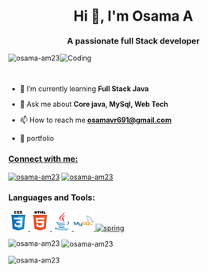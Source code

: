 <h1 align="center">Hi 👋, I'm Osama A</h1>
<h3 align="center">A passionate full Stack developer</h3>
<img align="right" alt="Coding" width="400" 
src="https://camo.githubusercontent.com/3492228fd9a698d24cbe02d7e013abc0fe70eebeda013e47dab443f61efe5013/68747470733a2f2f7777772e77696e677374656368736f6c7574696f6e732e636f6d2f77702d636f6e74656e742f75706c6f6164732f323032322f30332f66756c6c2d737461636b2d646576656c6f706d656e742e676966">

<p align="left"> <img src="https://komarev.com/ghpvc/?username=osama-am23&label=Profile%20views&color=0e75b6&style=flat" alt="osama-am23" /> </p>

<p align="left"> <a href="https://twitter.com/" target="blank"><img src="https://img.shields.io/twitter/follow/?logo=twitter&style=for-the-badge" alt="" /></a> </p>

- 🌱 I’m currently learning **Full Stack Java**

- 💬 Ask me about **Core java, MySql, Web Tech**

- 📫 How to reach me **osamavr691@gmail.com**
  
- 🔗 portfolio **<a href="https://osama-am23.github.io/portfolio/" target="blank">**

<h3 align="left">Connect with me:</h3>
<p align="left">
 
<a href="https://linkedin.com/in/Osama Azees" target="blank"><img align="center" src="https://raw.githubusercontent.com/rahuldkjain/github-profile-readme-generator/master/src/images/icons/Social/linked-in-alt.svg" alt="osama-am23" height="30" width="40" /></a>
<a href="https://instagram.com/mad_boi_1_" target="blank"><img align="center" src="https://raw.githubusercontent.com/rahuldkjain/github-profile-readme-generator/master/src/images/icons/Social/instagram.svg" alt="osama-am23" height="30" width="40" /></a>
</p>

<h3 align="left">Languages and Tools:</h3>
<p align="left"> <a href="https://www.w3schools.com/css/" target="_blank" rel="noreferrer"> <img src="https://raw.githubusercontent.com/devicons/devicon/master/icons/css3/css3-original-wordmark.svg" alt="css3" width="40" height="40"/> </a> <a href="https://www.w3.org/html/" target="_blank" rel="noreferrer"> <img src="https://raw.githubusercontent.com/devicons/devicon/master/icons/html5/html5-original-wordmark.svg" alt="html5" width="40" height="40"/> </a> <a href="https://www.java.com" target="_blank" rel="noreferrer"> <img src="https://raw.githubusercontent.com/devicons/devicon/master/icons/java/java-original.svg" alt="java" width="40" height="40"/> </a> <a href="https://www.mysql.com/" target="_blank" rel="noreferrer"> <img src="https://raw.githubusercontent.com/devicons/devicon/master/icons/mysql/mysql-original-wordmark.svg" alt="mysql" width="40" height="40"/> </a> <a href="https://spring.io/" target="_blank" rel="noreferrer"> <img src="https://www.vectorlogo.zone/logos/springio/springio-icon.svg" alt="spring" width="40" height="40"/> </a> </p>

<p><img align="left" src="https://github-readme-stats.vercel.app/api/top-langs?username=osama-am23&show_icons=true&locale=en&layout=compact" alt="osama-am23" /></p>

<p>&nbsp;<img align="center" src="https://github-readme-stats.vercel.app/api?username=osama-am23&show_icons=true&locale=en" alt="osama-am23" /></p>

<p><img align="center" src="https://github-readme-streak-stats.herokuapp.com/?user=osama-am23&" alt="osama-am23" /></p>
